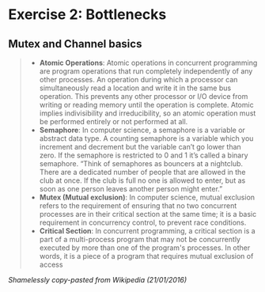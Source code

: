 # Exercise 2: Bottlenecks

## Mutex and Channel basics

> * **Atomic Operations**: Atomic operations in concurrent programming are program operations that run completely independently of any other processes. An operation during which a processor can simultaneously read a location and write it in the same bus operation. This prevents any other processor or I/O device from writing or reading memory until the operation is complete. Atomic implies indivisibility and irreducibility, so an atomic operation must be performed entirely or not performed at all.
> * **Semaphore**: In computer science, a semaphore is a variable or abstract data type. A counting semaphore is a variable which you increment and decrement but the variable can’t go lower than zero.  If the semaphore is restricted to 0 and 1 it’s called a binary semaphore. “Think of semaphores as bouncers at a nightclub. There are a dedicated number of people that are allowed in the club at once. If the club is full no one is allowed to enter, but as soon as one person leaves another person might enter.”
> * **Mutex (Mutual exclusion)**: In computer science, mutual exclusion refers to the requirement of ensuring that no two concurrent processes are in their critical section at the same time; it is a basic requirement in concurrency control, to prevent race conditions.
> * **Critical Section**: In concurrent programming, a critical section is a part of a multi-process program that may not be concurrently executed by more than one of the program's processes. In other words, it is a piece of a program that requires mutual exclusion of access

*Shamelessly copy-pasted from Wikipedia (21/01/2016)*
